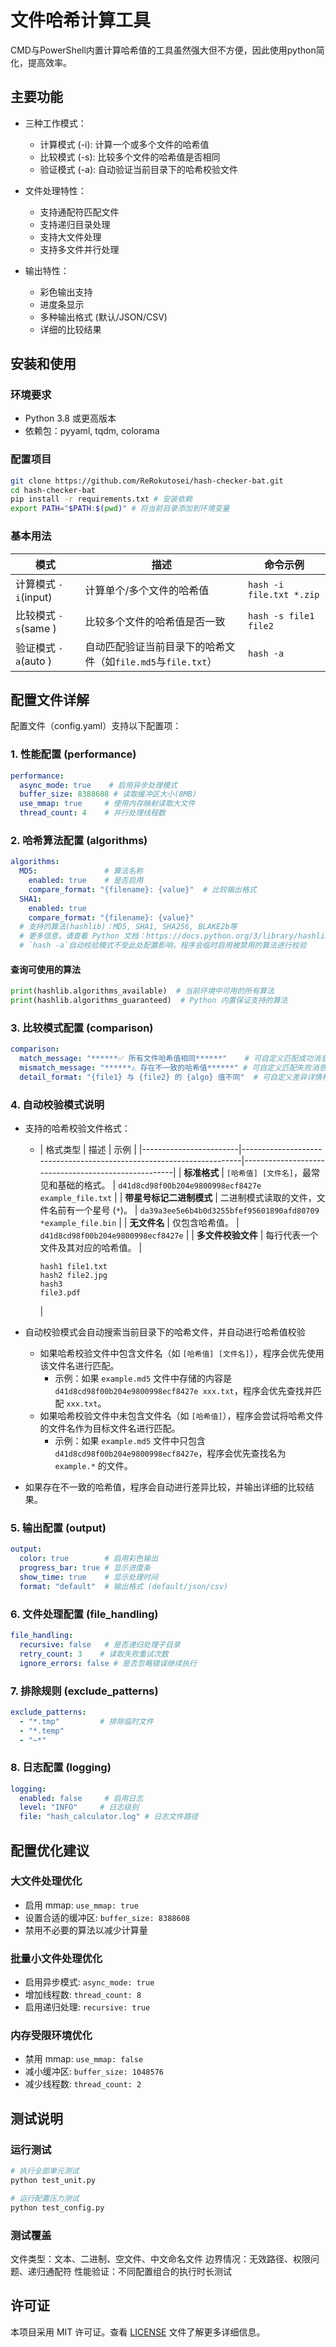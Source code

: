 # 文件哈希计算工具

CMD与PowerShell内置计算哈希值的工具虽然强大但不方便，因此使用python简化，提高效率。

## 主要功能

- 三种工作模式：
  - 计算模式 (-i): 计算一个或多个文件的哈希值
  - 比较模式 (-s): 比较多个文件的哈希值是否相同
  - 验证模式 (-a): 自动验证当前目录下的哈希校验文件

- 文件处理特性：
  - 支持通配符匹配文件
  - 支持递归目录处理
  - 支持大文件处理
  - 支持多文件并行处理

- 输出特性：
  - 彩色输出支持
  - 进度条显示
  - 多种输出格式 (默认/JSON/CSV)
  - 详细的比较结果

## 安装和使用

### 环境要求
- Python 3.8 或更高版本
- 依赖包：pyyaml, tqdm, colorama

### 配置项目
```bash
git clone https://github.com/ReRokutosei/hash-checker-bat.git
cd hash-checker-bat
pip install -r requirements.txt # 安装依赖
export PATH="$PATH:$(pwd)" # 将当前目录添加到环境变量
```

### 基本用法
| 模式       | 描述                                                                 | 命令示例                          |
|------------|----------------------------------------------------------------------|-----------------------------------|
| 计算模式 `-i`(input) | 计算单个/多个文件的哈希值                                            | `hash -i file.txt *.zip`          |
| 比较模式 `-s`(same ) | 比较多个文件的哈希值是否一致                                          | `hash -s file1 file2`             |
| 验证模式 `-a`(auto ) | 自动匹配验证当前目录下的哈希文件（如`file.md5`与`file.txt`）          | `hash -a`                         |


## 配置文件详解

配置文件（config.yaml）支持以下配置项：

### 1. 性能配置 (performance)
```yaml
performance:
  async_mode: true    # 启用异步处理模式
  buffer_size: 8388608 # 读取缓冲区大小(8MB)
  use_mmap: true     # 使用内存映射读取大文件
  thread_count: 4    # 并行处理线程数
```

### 2. 哈希算法配置 (algorithms)
```yaml
algorithms:
  MD5:               # 算法名称
    enabled: true    # 是否启用
    compare_format: "{filename}: {value}"  # 比较输出格式
  SHA1:
    enabled: true
    compare_format: "{filename}: {value}"
  # 支持的算法(hashlib)：MD5, SHA1, SHA256, BLAKE2b等
  # 更多信息，请查看 Python 文档：https://docs.python.org/3/library/hashlib.html
  # `hash -a`自动校验模式不受此处配置影响，程序会临时启用被禁用的算法进行校验
```
#### 查询可使用的算法
```python
print(hashlib.algorithms_available)  # 当前环境中可用的所有算法
print(hashlib.algorithms_guaranteed)  # Python 内置保证支持的算法
```

### 3. 比较模式配置 (comparison)
```yaml
comparison:
  match_message: "******✅ 所有文件哈希值相同******"    # 可自定义匹配成功消息
  mismatch_message: "******⚠️ 存在不一致的哈希值******" # 可自定义匹配失败消息
  detail_format: "{file1} 与 {file2} 的 {algo} 值不同"  # 可自定义差异详情格式
```
### 4. 自动校验模式说明
- 支持的哈希校验文件格式：
   - | 格式类型               | 描述                                                                 | 示例                                                |
   |------------------------|----------------------------------------------------------------------|-----------------------------------------------------|
   | **标准格式**           | `[哈希值] [文件名]`，最常见和基础的格式。                              | `d41d8cd98f00b204e9800998ecf8427e example_file.txt` |
   | **带星号标记二进制模式** | 二进制模式读取的文件，文件名前有一个星号 (`*`)。                | `da39a3ee5e6b4b0d3255bfef95601890afd80709 *example_file.bin` |
   | **无文件名**            | 仅包含哈希值。                         | `d41d8cd98f00b204e9800998ecf8427e`                 |
   | **多文件校验文件**      | 每行代表一个文件及其对应的哈希值。           | <pre><code>hash1 file1.txt<br>hash2 file2.jpg<br>hash3 file3.pdf</code></pre> |

- 自动校验模式会自动搜索当前目录下的哈希文件，并自动进行哈希值校验
   - 如果哈希校验文件中包含文件名（如 `[哈希值] [文件名]`），程序会优先使用该文件名进行匹配。
     - 示例：如果 `example.md5` 文件中存储的内容是 `d41d8cd98f00b204e9800998ecf8427e xxx.txt`，程序会优先查找并匹配 `xxx.txt`。
   - 如果哈希校验文件中未包含文件名（如 `[哈希值]`），程序会尝试将哈希文件的文件名作为目标文件名进行匹配。
     - 示例：如果 `example.md5` 文件中只包含 `d41d8cd98f00b204e9800998ecf8427e`，程序会优先查找名为 `example.*` 的文件。
- 如果存在不一致的哈希值，程序会自动进行差异比较，并输出详细的比较结果。

### 5. 输出配置 (output)
```yaml
output:
  color: true        # 启用彩色输出
  progress_bar: true # 显示进度条
  show_time: true    # 显示处理时间
  format: "default"  # 输出格式 (default/json/csv)
```

### 6. 文件处理配置 (file_handling)
```yaml
file_handling:
  recursive: false   # 是否递归处理子目录
  retry_count: 3    # 读取失败重试次数
  ignore_errors: false # 是否忽略错误继续执行
```

### 7. 排除规则 (exclude_patterns)
```yaml
exclude_patterns:
  - "*.tmp"         # 排除临时文件
  - "*.temp"
  - "~*"
```

### 8. 日志配置 (logging)
```yaml
logging:
  enabled: false     # 启用日志
  level: "INFO"     # 日志级别
  file: "hash_calculator.log" # 日志文件路径
```

## 配置优化建议

### 大文件处理优化
- 启用 mmap: `use_mmap: true`
- 设置合适的缓冲区: `buffer_size: 8388608`
- 禁用不必要的算法以减少计算量

### 批量小文件处理优化
- 启用异步模式: `async_mode: true`
- 增加线程数: `thread_count: 8`
- 启用递归处理: `recursive: true`

### 内存受限环境优化
- 禁用 mmap: `use_mmap: false`
- 减小缓冲区: `buffer_size: 1048576`
- 减少线程数: `thread_count: 2`

## 测试说明
### 运行测试

```bash
# 执行全部单元测试
python test_unit.py

# 运行配置压力测试
python test_config.py
```

###  测试覆盖
文件类型：文本、二进制、空文件、中文命名文件
边界情况：无效路径、权限问题、递归通配符
性能验证：不同配置组合的执行时长测试

## 许可证
本项目采用 MIT 许可证。查看 [LICENSE](LICENSE) 文件了解更多详细信息。
